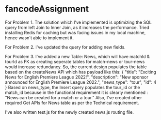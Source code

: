 # fancodeAssignment

For Problem 1. 
The solution which I've implemented is optimizing the SQL query from left Join to Inner Join, as it increases the performance.
Tried installing Redis for caching but was facing issues in my local machine, hence wasn't able to implement it.

For Problem 2.
I've updated the query for adding new fields.

For Problem 3.
I've added a new Table: News, which will have matchId & tourId as FK as creating seperate tables for match-news or tour-news would increase redundancy.
So, the current design populates the table based on the createNews API which has payload like this:
{
    "title": "Exciting News for English Premiere League 2022!",
    "description": "New sponsor announced for English Premiere League 2022.",
    "news_type": "tour",
    "id": 4
}
Based on news_type, the Insert query populates the tour_id or the match_id because in the functional requirement it is clearly mentioned : 
"News can be created for a match or a tour."
Also, I've created other required Get APIs for News table as per the Technical requirement.

I've also written test.js for the newly created news.js routing file.
